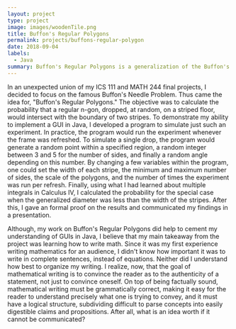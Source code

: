 ```yaml
---
layout: project
type: project
image: images/woodenTile.png
title: Buffon's Regular Polygons
permalink: projects/buffons-regular-polygon
date: 2018-09-04
labels:
  - Java
summary: Buffon's Regular Polygons is a generalization of the Buffon's Needle Problem.
---
```


In an unexpected union of my ICS 111 and MATH 244 final projects, I decided to focus on the famous Buffon's Needle Problem. Thus came the idea for, "Buffon's Regular Polygons." The objective was to calculate the probability that a regular n-gon, dropped, at random, on a striped floor, would intersect with the boundary of two stripes. To demonstrate my ability to implement a GUI in Java, I developed a program to simulate just such an experiment. In practice, the program would run the experiment whenever the frame was refreshed. To simulate a single drop, the program would generate a random point within a specified region, a random integer between 3 and 5 for the number of sides, and finally a random angle depending on this number. By changing a few variables within the program, one could set the width of each stripe, the minimum and maximum number of sides, the scale of the polygons, and the number of times the experiment was run per refresh. Finally, using what I had learned about multiple integrals in Calculus IV, I calculated the probability for the special case when the generalized diameter was less than the width of the stripes. After this, I gave an formal proof on the results and communicated my findings in a presentation.

Although, my work on Buffon's Regular Polygons did help to cement my understanding of GUIs in Java, I believe that my main takeaway from the project was learning how to write math. Since it was my first experience writing mathematics for an audience, I didn't know how important it was to write in complete sentences, instead of equations. Neither did I understand how best to organize my writing. I realize, now, that the goal of mathematical writing is to convince the reader as to the authenticity of a statement, not just to convince oneself. On top of being factually sound, mathematical writing must be grammatically correct, making it easy for the reader to understand precisely what one is trying to convey, and it must have a logical structure, subdividing difficult to parse concepts into easily digestible claims and propositions. After all, what is an idea worth if it cannot be communicated?
